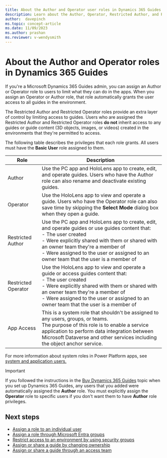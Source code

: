 ```yaml
---
title: About the Author and Operator user roles in Dynamics 365 Guides
description: Learn about the Author, Operator, Restricted Author, and Restricted Operator user roles in Dynamics 365 Guides
author:  davepinch
ms.topic: concept-article
ms.date: 11/09/2023
ms.author: prashan
ms.reviewer: v-wendysmith
---
```


# About the Author and Operator roles in Dynamics 365 Guides

If you're a Microsoft Dynamics 365 Guides admin, you can assign an Author or Operator role to users to limit what they can do in the apps. When you assign an Operator or Author role, that role automatically grants the user access to all guides in the environment.

The Restricted Author and Restricted Operator roles provide an extra layer of control by limiting access to guides. Users who are assigned the Restricted Author and Restricted Operator roles **do not** inherit access to any guides or guide content (3D objects, images, or videos) created in the environments that they're permitted to access.

The following table describes the privileges that each role grants. All users must have the **Basic User** role assigned to them.

| Role | Description |
|---|---|
| Author | Use the PC app and HoloLens app to create, edit, and operate guides. Users who have the Author role can also rename and deactivate existing guides. |
| Operator | Use the HoloLens app to view and operate a guide. Users who have the Operator role can also save time by skipping the **Select Mode** dialog box when they open a guide. |
|Restricted Author| Use the PC app and HoloLens app to create, edit, and operate guides or use guides content that:<br>- The user created<br>- Were explicitly shared with them or shared with an owner team they're a member of<br>- Were assigned to the user or assigned to an owner team that the user is a member of|
|Restricted Operator| Use the HoloLens app to view and operate a guide or access guides content that: <br>- The user created<br>- Were explicitly shared with them or shared with an owner team they're a member of<br>- Were assigned to the user or assigned to an owner team that the user is a member of |
|App Access|  This is a system role that shouldn't be assigned to any users, groups, or teams. <br> The purpose of this role is to enable a service application to perform data integration between Microsoft Dataverse and other services including the object anchor service. |

For more information about system roles in Power Platform apps, see [system and application users.](/power-platform/admin/system-application-users)

> [!IMPORTANT]
> If you followed the instructions in the [Buy Dynamics 365 Guides](buy-guides.md) topic when you set up Dynamics 365 Guides, any users that you added were automatically assigned the **Author** role. You must explicitly assign the **Operator** role to specific users if you don't want them to have **Author** role privileges.

## Next steps

- [Assign a role to an individual user](assign-role.md)
- [Assign a role through Microsoft Entra groups](admin-assign-role-groups.md)
- [Restrict access to an environment by using security groups](admin-security.md)
- [Assign or share a guide by changing ownership](admin-access-assign.md)
- [Assign or share a guide through an access team](admin-access-teams.md)
